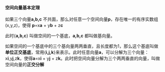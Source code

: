 #### 空间向量基本定理

如果三个向量**a,b,c** 不共面，那么对任意一个空间向量**p**，存在唯一的有序实数组(x,y,z)，使得 **p**=x**a** + y**b** + z**c**



此时{**a,b,c**} 叫做空间的一个基底，**a,b,c** 都叫做基向量。

如果空间的一个基底中的三个基向量两两垂直，且长度都为1，那么这个基底叫做**单位正交基底**，常用{**i,j,k**}来表示。此时任意向量**a**，可以分解为三个向量：x**i**,y**j**,z**k**，使得**a**=x**i** + y**j** + z**k**。此时把空间向量分解为三个两两垂直的向量，叫做空间向量的**正交分解**

